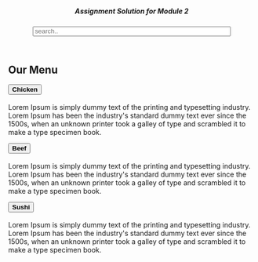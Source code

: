 <!DOCTYPE html>
<html>
<head>
	<title>responsive page</title>
	<meta charset="utf-8">
	<meta name="viewport" content="width=device-width, initial-scale=1.0">
	<link rel="stylesheet" type="text/css" href="stylemodule.css">
	<link rel="stylesheet" href="https://maxcdn.bootstrapcdn.com/bootstrap/3.4.0/css/bootstrap.min.css">
    <script src="https://ajax.googleapis.com/ajax/libs/jquery/3.3.1/jquery.min.js"></script>
    <script src="https://maxcdn.bootstrapcdn.com/bootstrap/3.4.0/js/bootstrap.min.js"></script>
</head>
  <body data-gr-c-s-loaded="true">
	<div id="container">
	<header>
		<h5> Assignment Solution for Module 2</h5> 
		<span class="glyphicon glyphicon-arrow-left "></span>
		<span class="glyphicon glyphicon-arrow-right"></span>
		<span class="glyphicon glyphicon-remove"></span>
		<span class="glyphicon glyphicon-home"></span>
         <input type="text" placeholder="search.." style="width: 80%; height: 20px;">
	</header>
	<section><h1><b>Our Menu</b></h1>
	<p class="p1"><button class="bnt1"><b>Chicken</b></button><br><br>Lorem Ipsum is simply dummy text of the printing and typesetting industry. Lorem Ipsum has been the industry's standard dummy text ever since the 1500s, when an unknown printer took a galley of type and scrambled it to make a type specimen book.</p>
	<p class="p2"><button class="bnt2"><b>Beef</b></button><br><br>Lorem Ipsum is simply dummy text of the printing and typesetting industry. Lorem Ipsum has been the industry's standard dummy text ever since the 1500s, when an unknown printer took a galley of type and scrambled it to make a type specimen book.</p>
	<p class="p3"><button class="bnt3"><b>Sushi</b></button><br><br>Lorem Ipsum is simply dummy text of the printing and typesetting industry. Lorem Ipsum has been the industry's standard dummy text ever since the 1500s, when an unknown printer took a galley of type and scrambled it to make a type specimen book.</p>
	</section>
        <footer id="footer1"></footer>
	  </div>
	</body>
</html>
